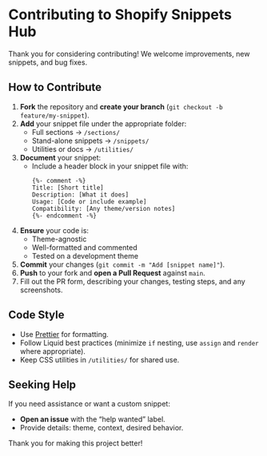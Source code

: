 # Contributing to Shopify Snippets Hub

Thank you for considering contributing! We welcome improvements, new snippets, and bug fixes.

## How to Contribute

1. **Fork** the repository and **create your branch** (`git checkout -b feature/my-snippet`).
2. **Add** your snippet file under the appropriate folder:
   - Full sections → `/sections/`
   - Stand-alone snippets → `/snippets/`
   - Utilities or docs → `/utilities/`
3. **Document** your snippet:
   - Include a header block in your snippet file with:
     ```liquid
     {%- comment -%}
     Title: [Short title]
     Description: [What it does]
     Usage: [Code or include example]
     Compatibility: [Any theme/version notes]
     {%- endcomment -%}
     ```
4. **Ensure** your code is:
   - Theme-agnostic
   - Well-formatted and commented
   - Tested on a development theme
5. **Commit** your changes (`git commit -m "Add [snippet name]"`).
6. **Push** to your fork and **open a Pull Request** against `main`.
7. Fill out the PR form, describing your changes, testing steps, and any screenshots.

## Code Style

- Use [Prettier](https://prettier.io/) for formatting.
- Follow Liquid best practices (minimize `if` nesting, use `assign` and `render` where appropriate).
- Keep CSS utilities in `/utilities/` for shared use.

## Seeking Help

If you need assistance or want a custom snippet:
- **Open an issue** with the “help wanted” label.
- Provide details: theme, context, desired behavior.

Thank you for making this project better!  
